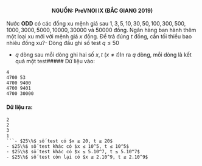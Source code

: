 **<center>NGUỒN: PreVNOI Ⅸ (BẮC GIANG 2019)</center>**
<br>
Nước **ODD** có các đồng xu mệnh giá sau  $1, 3, 5, 10, 30, 50, 100, 300, 500, 1000, 3000, 5000, 10 000, 30 000\text{ và }50 000$ đồng. Ngân hàng ban hành thêm một loại xu mới với mệnh giá $x$ đồng. Để trả đúng $t$ đồng, cần tối thiểu bao nhiêu đồng xu?- Dòng đầu ghi số test $q\le 50$
- $q$ dòng sau mỗi dòng ghi hai số $x, t\ (x\ne t)$In ra $q$ dòng, mỗi dòng là kết quả một test##### Dữ liệu vào:
```
4
4700 53
4700 9400 
4700 9401 
4700 30000
```

#### Dữ liệu ra:
```
2
2
3
1
```- $25\%$ số test có $x ≤ 20, t ≤ 20$
- $25\%$ số test khác có $x ≤ 10^5, t ≤ 10^5$
- $25\%$ số test khác có $x ≤ 5.10^7, t ≤ 5.10^7$
- $25\%$ số test còn lại có $x ≤ 2.10^9, t ≤ 2.10^9$